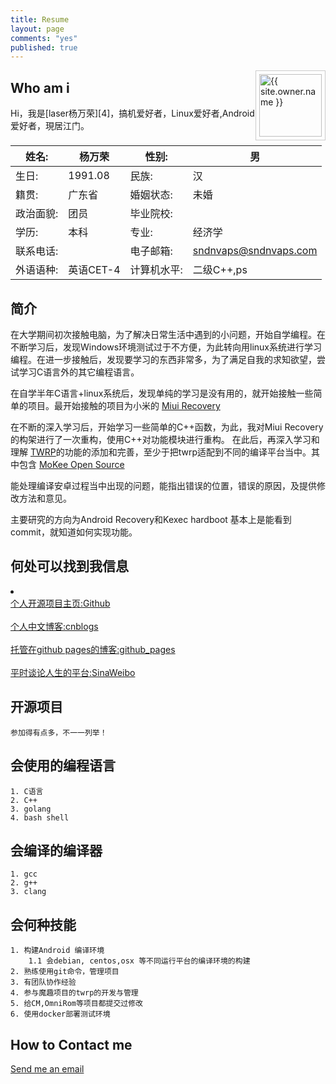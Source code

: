 ```yaml
---
title: Resume
layout: page
comments: "yes"
published: true
---
```



<img src="{{ site.owner.avatar }}" alt="{{ site.owner.name }}" class="avatar" style="width: 100px; margin: 0 0 8px; border: solid 1px #ccc; float: right; padding: 5px;" />


## Who am i

Hi，我是[laser杨万荣][4]，搞机爱好者，Linux爱好者,Android爱好者，現居江门。



姓名: 		| 	杨万荣 			| 	性别: 			| 	男		  	|
----------------|-------------------------------|-------------------------------|-----------------------|
生日:    	| 	1991.08    	| 	民族:			|	汉						|
籍贯:    	| 	广东省    		| 	婚姻状态:		|	未婚					|
政治面貌:   	| 	团员   			| 	毕业院校:		|						|
学历:    	|  	本科   			| 	专业:			|	经济学					|
联系电话:    	| 	   	| 	电子邮箱:		|	sndnvaps@sndnvaps.com	|
外语语种:  	| 	英语CET-4   		| 	计算机水平:	|	二级C++,ps			|



## 简介

<p>
   在大学期间初次接触电脑，为了解决日常生活中遇到的小问题，开始自学编程。在不断学习后，发现Windows环境测试过于不方便，为此转向用linux系统进行学习编程。在进一步接触后，发现要学习的东西非常多，为了满足自我的求知欲望，尝试学习C语言外的其它编程语言。
 </p>
 
 <p>
   在自学半年C语言+linux系统后，发现单纯的学习是没有用的，就开始接触一些简单的项目。最开始接触的项目为小米的
   <a href="http://github.com/sndnvaps/miui_recovery">Miui Recovery</a>
</p>

 <p>
  在不断的深入学习后，开始学习一些简单的C++函数，为此，我对Miui Recovery的构架进行了一次重构，使用C++对功能模块进行重构。
  在此后，再深入学习和理解 <a href="https://github.com/sndnvaps/android_bootable_recovery_twrp">TWRP</a>的功能的添加和完善，至少于把twrp适配到不同的编译平台当中。其中包含 <a href="https://github.com/MoKee">MoKee Open Source</a>
 </p>
 
 <p>
 	能处理编译安卓过程当中出现的问题，能指出错误的位置，错误的原因，及提供修改方法和意见。
 </p>
 
 	
 <p> 
 	主要研究的方向为Android Recovery和Kexec hardboot 
 	基本上是能看到commit，就知道如何实现功能。
 </p>
  
	


## 何处可以找到我信息
 <li>
   <br><a href="http://github.com/sndnvaps">个人开源项目主页:Github</a></br>
   <br><a href="http://www.cnblogs.com/sn-dnv-aps">个人中文博客:cnblogs</a></br>
   <br><a href="https://blog.sndnvaps.com">托管在github pages的博客:github_pages</a></br>
   <br><a href="http://weibo.com/210124187">平时谈论人生的平台:SinaWeibo</a></br>
 </li>


## 开源项目

	参加得有点多，不一一列举！
	
## 会使用的编程语言
	
	1. C语言
	2. C++
	3. golang
	4. bash shell
	
## 会编译的编译器
	
	1. gcc
	2. g++
	3. clang

## 会何种技能
	
	1. 构建Android 编译环境
		1.1 会debian, centos,osx 等不同运行平台的编译环境的构建
	2. 熟练使用git命令，管理项目
	3. 有团队协作经验
	4. 参与魔趣项目的twrp的开发与管理
	5. 给CM,OmniRom等项目都提交过修改
	6. 使用docker部署测试环境
	

## How to Contact me

<a href="Mailto:sndnvaps@sndnvaps.com">Send me an 
email</a>  
	
